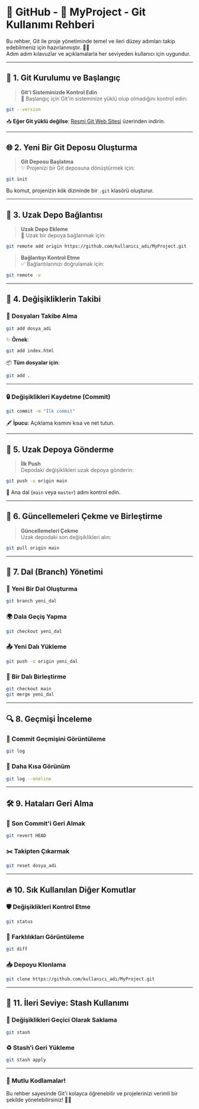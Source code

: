 # 🌟 **GitHub - 🔑 MyProject - Git Kullanımı Rehberi**

Bu rehber, Git ile proje yönetiminde temel ve ileri düzey adımları takip edebilmeniz için hazırlanmıştır. 👨‍💻  
Adım adım kılavuzlar ve açıklamalarla her seviyeden kullanıcı için uygundur.

---

## 🎯 **1. Git Kurulumu ve Başlangıç**

> **Git'i Sisteminizde Kontrol Edin**  
🌈 Başlangıç için Git'in sisteminize yüklü olup olmadığını kontrol edin:

```bash
git --version
```

📥 **Eğer Git yüklü değilse**: [Resmi Git Web Sitesi](https://git-scm.com/) üzerinden indirin.

---

## 🌐 **2. Yeni Bir Git Deposu Oluşturma**

> **Git Deposu Başlatma**  
✨ Projenizi bir Git deposuna dönüştürmek için:
```bash
git init
```
Bu komut, projenizin kök dizininde bir `.git` klasörü oluşturur.

---

## 🔗 **3. Uzak Depo Bağlantısı**

> **Uzak Depo Ekleme**  
🌟 Uzak bir depoya bağlanmak için:
```bash
git remote add origin https://github.com/kullanıcı_adı/MyProject.git
```

> **Bağlantıyı Kontrol Etme**  
✅ Bağlantılarınızı doğrulamak için:
```bash
git remote -v
```

---

## 📂 **4. Değişikliklerin Takibi**

### 📝 **Dosyaları Takibe Alma**
```bash
git add dosya_adi
```
✨ **Örnek**:
```bash
git add index.html
```

📦 **Tüm dosyalar için**:
```bash
git add .
```

---

### 🔒 **Değişiklikleri Kaydetme (Commit)**
```bash
git commit -m "İlk commit"
```
🖋 **İpucu**: Açıklama kısmını kısa ve net tutun.

---

## 🚀 **5. Uzak Depoya Gönderme**

> **İlk Push**  
Depodaki değişiklikleri uzak depoya gönderin:
```bash
git push -u origin main
```
📌 Ana dal (`main` veya `master`) adını kontrol edin.

---

## 🔄 **6. Güncellemeleri Çekme ve Birleştirme**

> **Güncellemeleri Çekme**  
Uzak depodaki son değişiklikleri alın:
```bash
git pull origin main
```

---

## 🌳 **7. Dal (Branch) Yönetimi**

### 🌱 **Yeni Bir Dal Oluşturma**
```bash
git branch yeni_dal
```

### 🌍 **Dala Geçiş Yapma**
```bash
git checkout yeni_dal
```

### 📤 **Yeni Dalı Yükleme**
```bash
git push -u origin yeni_dal
```

### 🔗 **Bir Dalı Birleştirme**
```bash
git checkout main
git merge yeni_dal
```

---

## 🔍 **8. Geçmişi İnceleme**

### 📜 **Commit Geçmişini Görüntüleme**
```bash
git log
```

### 🧾 **Daha Kısa Görünüm**
```bash
git log --oneline
```

---

## 🛠 **9. Hataları Geri Alma**

### 🔄 **Son Commit'i Geri Almak**
```bash
git revert HEAD
```

### ✂️ **Takipten Çıkarmak**
```bash
git reset dosya_adi
```

---

## 🔥 **10. Sık Kullanılan Diğer Komutlar**

### 🛡 **Değişiklikleri Kontrol Etme**
```bash
git status
```

### 🔎 **Farklılıkları Görüntüleme**
```bash
git diff
```

### 📥 **Depoyu Klonlama**
```bash
git clone https://github.com/kullanıcı_adı/MyProject.git
```

---

## 🎩 **11. İleri Seviye: Stash Kullanımı**

### 💾 **Değişiklikleri Geçici Olarak Saklama**
```bash
git stash
```

### ♻️ **Stash'i Geri Yükleme**
```bash
git stash apply
```

---

### 🎉 **Mutlu Kodlamalar!**
Bu rehber sayesinde Git'i kolayca öğrenebilir ve projelerinizi verimli bir şekilde yönetebilirsiniz! 🖤✨
